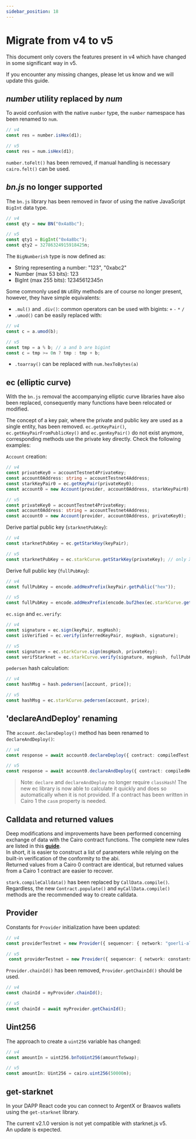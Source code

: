 ```yaml
---
sidebar_position: 18
---
```


# Migrate from v4 to v5

This document only covers the features present in v4 which have changed in some significant way in v5.

If you encounter any missing changes, please let us know and we will update this guide.

## _number_ utility replaced by _num_

To avoid confusion with the native `number` type, the `number` namespace has been renamed to `num`.

```typescript
// v4
const res = number.isHex(d1);

// v5
const res = num.isHex(d1);
```

`number.toFelt()` has been removed, if manual handling is necessary `cairo.felt()` can be used.

## _bn.js_ no longer supported

The `bn.js` library has been removed in favor of using the native JavaScript `BigInt` data type.

```typescript
// v4
const qty = new BN("0x4a8bc");

// v5
const qty1 = BigInt("0x4a8bc");
const qty2 = 32786324915918425n;
```

The `BigNumberish` type is now defined as:

- String representing a number: "123", "0xabc2"
- Number (max 53 bits): 123
- BigInt (max 255 bits): 12345612345n

Some commonly used `BN` utility methods are of course no longer present, however, they have simple equivalents:

- `.mul()` and `.div()`: common operators can be used with bigints: `+` `-` `*` `/`
- `.umod()` can be easily replaced with:

```typescript
// v4
const c = a.umod(b);

// v5
const tmp = a % b; // a and b are bigint
const c = tmp >= 0n ? tmp : tmp + b;
```

- `.toarray()` can be replaced with `num.hexToBytes(a)`

## ec (elliptic curve)

With the `bn.js` removal the accompanying elliptic curve libraries have also been replaced,
consequently many functions have been relocated or modified.

The concept of a key pair, where the private and public key are used as a single entity, has been removed.
`ec.getKeyPair()`, `ec.getKeyPairFromPublicKey()` and `ec.genKeyPair()` do not exist anymore, corresponding
methods use the private key directly. Check the following examples:

`Account` creation:

```typescript
// v4
const privateKey0 = accountTestnet4PrivateKey;
const account0Address: string = accountTestnet4Address;
const starkKeyPair0 = ec.getKeyPair(privateKey0);
const account0 = new Account(provider, account0Address, starkKeyPair0);

// v5
const privateKey0 = accountTestnet4PrivateKey;
const account0Address: string = accountTestnet4Address;
const account0 = new Account(provider, account0Address, privateKey0);
```

Derive partial public key (`starknetPubKey`):

```typescript
// v4
const starknetPubKey = ec.getStarkKey(keyPair);

// v5
const starknetPubKey = ec.starkCurve.getStarkKey(privateKey); // only X part of full pubKey
```

Derive full public key (`fullPubKey`):

```typescript
// v4
const fullPubKey = encode.addHexPrefix(keyPair.getPublic("hex"));

// v5
const fullPubKey = encode.addHexPrefix(encode.buf2hex(ec.starkCurve.getPublicKey(privateKey, false))); // full key
```

`ec.sign` and `ec.verify`:

```typescript
// v4
const signature = ec.sign(keyPair, msgHash);
const isVerified = ec.verify(inferredKeyPair, msgHash, signature);

// v5
const signature = ec.starkCurve.sign(msgHash, privateKey);
const verifStarknet = ec.starkCurve.verify(signature, msgHash, fullPubKeySource);
```

`pedersen` hash calculation:

```typescript
// v4
const hashMsg = hash.pedersen([account, price]);

// v5
const hashMsg = ec.starkCurve.pedersen(account, price);
```

## 'declare**And**Deploy' renaming

The `account.declareDeploy()` method has been renamed to `declareAndDeploy()`:

```typescript
// v4
const response = await account0.declareDeploy({ contract: compiledTest, classHash: testClassHash });

// v5
const response = await account0.declareAndDeploy({ contract: compiledHelloSierra, casm: compiledHelloCasm });
```

> Note: `declare` and `declareAndDeploy` no longer require `classHash`! The new ec library is now able to calculate it quickly
> and does so automatically when it is not provided. If a contract has been written in Cairo 1 the `casm` property is needed.

## Calldata and returned values

Deep modifications and improvements have been performed concerning exchange of data with the Cairo contract functions.
The complete new rules are listed in this **[guide](define_call_message.md)**.  
In short, it is easier to construct a list of parameters while relying on the built-in verification of the conformity to the abi.  
Returned values from a Cairo 0 contract are identical, but returned values from a Cairo 1 contract are easier to recover.

`stark.compileCalldata()` has been replaced by `CallData.compile()`. Regardless, the new `Contract.populate()` and `myCallData.compile()` methods are the recommended way to create calldata.

## Provider

Constants for `Provider` initialization have been updated:

```typescript
// v4
const providerTestnet = new Provider({ sequencer: { network: "goerli-alpha" } });

// v5
 const providerTestnet = new Provider({ sequencer: { network: constants.NetworkName.SN_GOERLI } }); // or SN_MAIN
```

`Provider.chainId()` has been removed, `Provider.getChainId()` should be used.

```typescript
// v4
const chainId = myProvider.chainId();

// v5
const chainId = await myProvider.getChainId();
```

## Uint256

The approach to create a `uint256` variable has changed:

```typescript
// v4
const amountIn = uint256.bnToUint256(amountToSwap);

// v5
const amountIn: Uint256 = cairo.uint256(50000n);
```

## get-starknet

In your DAPP React code you can connect to ArgentX or Braavos wallets using the `get-starknet` library.

The current v2.1.0 version is not yet compatible with starknet.js v5.  
An update is expected.
